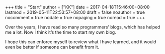 +++
title = "Start"
author = ["KK"]
date = 2017-04-18T15:46:00+08:00
lastmod = 2019-05-11T22:53:57+08:00
draft = false
noauthor = true
nocomment = true
nodate = true
nopaging = true
noread = true
+++

Over the years, I have read so many programmers’ blogs, which has helped me a lot. Now I think it’s the time to start my own blog.

I hope this can enforce myself to review what I have learned, and it would even be better if someone can benefit from it.

